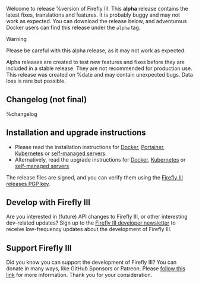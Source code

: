 Welcome to release %version of Firefly III. This **alpha** release contains the latest fixes, translations and features. It is probably buggy and may not work as expected. You can download the release below, and adventurous Docker users can find this release under the `alpha` tag.

> [!WARNING]
> Please be careful with this alpha release, as it may not work as expected.

Alpha releases are created to test new features and fixes before they are included in a stable release. They are not recommended for production use. This release was created on %date and may contain unexpected bugs. Data loss is rare but possible.

## Changelog (not final)

%changelog

## Installation and upgrade instructions

* Please read the installation instructions for [Docker](https://docs.firefly-iii.org/how-to/firefly-iii/installation/docker/), [Portainer](https://docs.firefly-iii.org/how-to/firefly-iii/installation/portainer/), [Kubernetes](https://docs.firefly-iii.org/how-to/firefly-iii/installation/kubernetes/) or [self-managed servers](https://docs.firefly-iii.org/how-to/firefly-iii/installation/self-managed/).
* Alternatively, read the upgrade instructions for [Docker](https://docs.firefly-iii.org/how-to/firefly-iii/upgrade/docker/), [Kubernetes](https://docs.firefly-iii.org/how-to/firefly-iii/upgrade/kubernetes/) or [self-managed servers](https://docs.firefly-iii.org/how-to/firefly-iii/upgrade/self-managed/)

The release files are signed, and you can verify them using the [Firefly III releases PGP key](https://docs.firefly-iii.org/explanation/more-information/signatures/).

## Develop with Firefly III

Are you interested in (future) API changes to Firefly III, or other interesting dev-related updates? Sign up to the [Firefly III developer newsletter](https://firefly-iii.kit.com/dev) to receive low-frequency updates about the development of Firefly III.

## Support Firefly III

Did you know you can support the development of Firefly III? You can donate in many ways, like GitHub Sponsors or Patreon. Please [follow this link](https://bit.ly/donate-to-Firefly-III) for more information. Thank you for your consideration.
